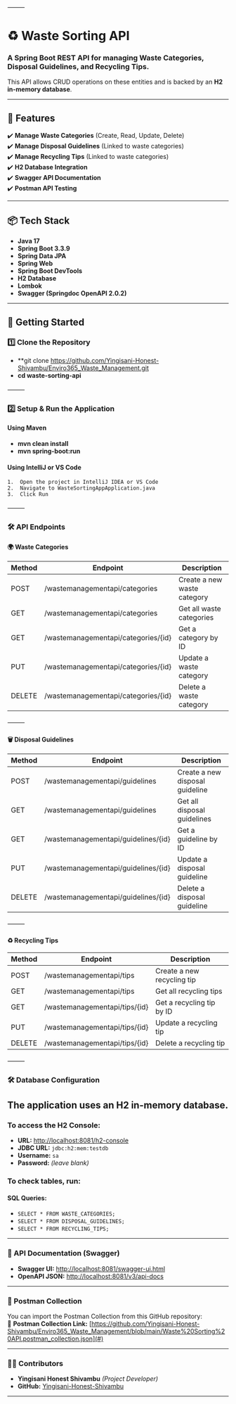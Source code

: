⸻

# ♻️ Waste Sorting API

### A **Spring Boot REST API** for managing **Waste Categories, Disposal Guidelines, and Recycling Tips**.  
This API allows CRUD operations on these entities and is backed by an **H2 in-memory database**.

---

## 📌 Features
✔️ **Manage Waste Categories** (Create, Read, Update, Delete)  
✔️ **Manage Disposal Guidelines** (Linked to waste categories)  
✔️ **Manage Recycling Tips** (Linked to waste categories)  
✔️ **H2 Database Integration**  
✔️ **Swagger API Documentation**  
✔️ **Postman API Testing**  

---

## 📦 Tech Stack
- **Java 17**  
- **Spring Boot 3.3.9**  
- **Spring Data JPA**  
- **Spring Web**  
- **Spring Boot DevTools**  
- **H2 Database**  
- **Lombok**  
- **Swagger (Springdoc OpenAPI 2.0.2)**  

---

## 🚀 Getting Started

### 1️⃣ Clone the Repository
- **git clone https://github.com/Yingisani-Honest-Shivambu/Enviro365_Waste_Management.git 
- **cd waste-sorting-api**



⸻

### 2️⃣ Setup & Run the Application

#### Using Maven

- **mvn clean install**
- **mvn spring-boot:run**

#### Using IntelliJ or VS Code
	1.	Open the project in IntelliJ IDEA or VS Code
	2.	Navigate to WasteSortingAppApplication.java
	3.	Click Run

⸻

### 🛠 API Endpoints

#### 🌍 Waste Categories

| Method	| Endpoint	                      |Description                    |
|---------------|-------------------------------------|-------------------------------|
|POST	        |/wastemanagementapi/categories	      |Create a new waste category    |
|GET	        |/wastemanagementapi/categories	      |Get all waste categories       |
|GET	        |/wastemanagementapi/categories/{id}  |Get a category by ID           |
|PUT	        |/wastemanagementapi/categories/{id}  |Update a waste category        |
|DELETE         |/wastemanagementapi/categories/{id}  |Delete a waste category        |



⸻

#### 🗑️ Disposal Guidelines

| Method	| Endpoint	                      |Description                    |
|---------------|-------------------------------------|-------------------------------|
|POST		|/wastemanagementapi/guidelines	      |Create a new disposal guideline|
|GET		|/wastemanagementapi/guidelines       |Get all disposal guidelines    |
|GET		|/wastemanagementapi/guidelines/{id}  |Get a guideline by ID          |
|PUT		|/wastemanagementapi/guidelines/{id}  |Update a disposal guideline    |
|DELETE		|/wastemanagementapi/guidelines/{id}  |Delete a disposal guideline    |



⸻

#### ♻️ Recycling Tips

| Method	| Endpoint	                      |Description                    |
|---------------|-------------------------------------|-------------------------------|
|POST		|/wastemanagementapi/tips	      |Create a new recycling tip     |
|GET		|/wastemanagementapi/tips	      |Get all recycling tips         | 
|GET		|/wastemanagementapi/tips/{id}	      |Get a recycling tip by ID      |
|PUT		|/wastemanagementapi/tips/{id}	      |Update a recycling tip         |
|DELETE		|/wastemanagementapi/tips/{id}	      |Delete a recycling tip         |



⸻

### 🛠 Database Configuration

## The application uses an H2 in-memory database.

### To access the H2 Console:
- **URL:** [http://localhost:8081/h2-console](http://localhost:8081/h2-console)
- **JDBC URL:** `jdbc:h2:mem:testdb`
- **Username:** `sa`
- **Password:** *(leave blank)*

### To check tables, run:
#### SQL Queries:
- `SELECT * FROM WASTE_CATEGORIES;`
- `SELECT * FROM DISPOSAL_GUIDELINES;`
- `SELECT * FROM RECYCLING_TIPS;`

---

### 📖 API Documentation (Swagger)
- **Swagger UI:** [http://localhost:8081/swagger-ui.html](http://localhost:8081/swagger-ui.html)  
- **OpenAPI JSON:** [http://localhost:8081/v3/api-docs](http://localhost:8081/v3/api-docs)

---

### 📮 Postman Collection

You can import the Postman Collection from this GitHub repository:  
📌 **Postman Collection Link:** [https://github.com/Yingisani-Honest-Shivambu/Enviro365_Waste_Management/blob/main/Waste%20Sorting%20API.postman_collection.json](#) 

---

### 👨‍💻 Contributors
- **Yingisani Honest Shivambu** *(Project Developer)*
- **GitHub:** [Yingisani-Honest-Shivambu](https://github.com/Yingisani-Honest-Shivambu)

---
